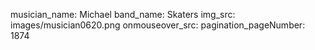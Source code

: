 musician_name: Michael
band_name: Skaters
img_src: images/musician0620.png
onmouseover_src: 
pagination_pageNumber: 1874